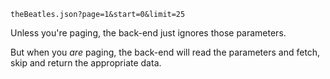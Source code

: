 `theBeatles.json?page=1&start=0&limit=25`

Unless you're paging, the back-end just ignores those parameters.

But when you _are_ paging, the back-end will read the parameters 
and fetch, skip and return the appropriate data.
